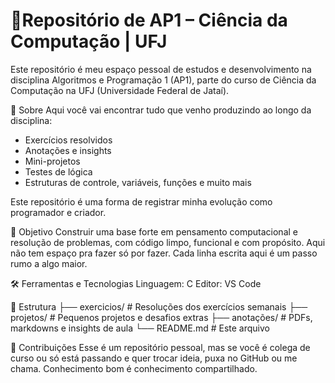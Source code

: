 # 🚀Repositório de AP1 – Ciência da Computação | UFJ
Este repositório é meu espaço pessoal de estudos e desenvolvimento na disciplina Algoritmos e Programação 1 (AP1), parte do curso de Ciência da Computação na UFJ (Universidade Federal de Jataí).

📌 Sobre
Aqui você vai encontrar tudo que venho produzindo ao longo da disciplina:
- Exercícios resolvidos
- Anotações e insights
- Mini-projetos
- Testes de lógica
- Estruturas de controle, variáveis, funções e muito mais

Este repositório é uma forma de registrar minha evolução como programador e criador.

🧠 Objetivo
Construir uma base forte em pensamento computacional e resolução de problemas, com código limpo, funcional e com propósito. Aqui não tem espaço pra fazer só por fazer. Cada linha escrita aqui é um passo rumo a algo maior.

🛠️ Ferramentas e Tecnologias
Linguagem: C
Editor: VS Code

🚧 Estrutura
├── exercicios/         # Resoluções dos exercícios semanais
├── projetos/           # Pequenos projetos e desafios extras
├── anotações/          # PDFs, markdowns e insights de aula
└── README.md           # Este arquivo

🤝 Contribuições
Esse é um repositório pessoal, mas se você é colega de curso ou só está passando e quer trocar ideia, puxa no GitHub ou me chama. Conhecimento bom é conhecimento compartilhado.

